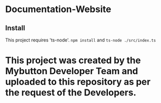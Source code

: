 # Documentation-Website

## Install
This project requires 'ts-node'.
`npm install` and `ts-node ./src/index.ts`

# This project was created by the Mybutton Developer Team and uploaded to this repository as per the request of the Developers.